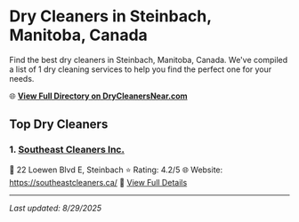 # Dry Cleaners in Steinbach, Manitoba, Canada

Find the best dry cleaners in Steinbach, Manitoba, Canada. We've compiled a list of 1 dry cleaning services to help you find the perfect one for your needs.

🌐 **[View Full Directory on DryCleanersNear.com](https://drycleanersnear.com/city/Canada/Manitoba/Steinbach)**

## Top Dry Cleaners

### 1. [Southeast Cleaners Inc.](https://drycleanersnear.com/dryCleaner/68abc4ad1a3e57008809f188/southeast-cleaners-inc)
📍 22 Loewen Blvd E, Steinbach
⭐ Rating: 4.2/5
🌐 Website: https://southeastcleaners.ca/
🔗 [View Full Details](https://drycleanersnear.com/dryCleaner/68abc4ad1a3e57008809f188/southeast-cleaners-inc)


---

*Last updated: 8/29/2025*
